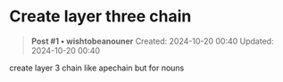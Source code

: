 # Create layer three chain

<!-- ✦✦✦ POST START ✦✦✦ -->

> **Post #1 • wishtobeanouner**
> Created: 2024-10-20 00:40
> Updated: 2024-10-20 00:40

create layer 3 chain like apechain but for nouns

<!-- ✦✦✦ POST END ✦✦✦ -->

